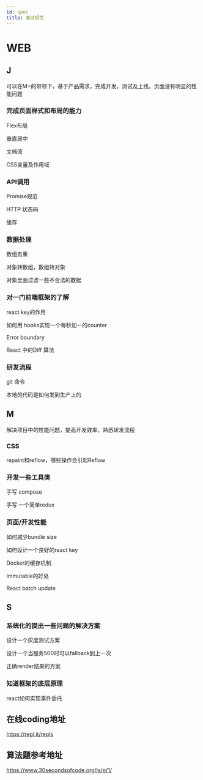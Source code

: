 ```yaml
---
id: spec
title: 面试规范
---
```


# WEB

## J
可以在M+的带领下，基于产品需求，完成开发，测试及上线。页面没有明显的性能问题

### 完成页面样式和布局的能力

Flex布局

垂直居中

文档流

CSS变量及作用域

### API调用

Promise规范

HTTP 状态码

缓存

### 数据处理
数组去重

对象转数组，数组转对象

对象里面过滤一些不合法的数据

### 对一门前端框架的了解
react key的作用

如何用 hooks实现一个每秒加一的counter

Error boundary

React 中的Diff 算法


### 研发流程

git 命令

本地的代码是如何发到生产上的

## M 
解决项目中的性能问题，提高开发效率，熟悉研发流程

### CSS
repaint和reflow，哪些操作会引起Reflow

### 开发一些工具类
手写 compose

手写 一个简单redux

### 页面/开发性能
如何减少bundle size

如何设计一个良好的react key

Docker的缓存机制

Immutable的好处

React batch update

## S

### 系统化的提出一些问题的解决方案
设计一个灰度测试方案

设计一个当服务500时可以fallback到上一次

正确render结果的方案

### 知道框架的底层原理
react如何实现事件委托



## 在线coding地址

https://repl.it/repls

## 算法题参考地址

https://www.30secondsofcode.org/js/p/1/

